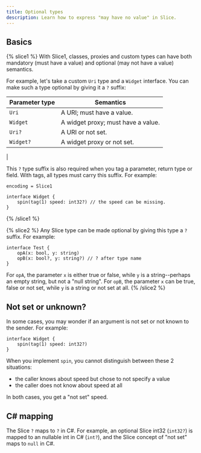 ```yaml
---
title: Optional types
description: Learn how to express "may have no value" in Slice.
---
```


## Basics

{% slice1 %}
With Slice1, classes, proxies and custom types can have both mandatory (must have a value) and optional (may not have a
value) semantics.

For example, let's take a custom `Uri` type and a `Widget` interface. You can make such a type optional by giving it
a `?` suffix:

| Parameter type | Semantics                         |
|----------------|-----------------------------------|
| `Uri`          | A URI; must have a value.         |
| `Widget`       | A widget proxy; must have a value.|
| `Uri?`         | A URI or not set.                 |
| `Widget?`      | A widget proxy or not set.        |
|

This `?` type suffix is also required when you tag a parameter, return type or field. With tags, all types must carry
this suffix. For example:
```slice
encoding = Slice1

interface Widget {
    spin(tag(1) speed: int32?) // the speed can be missing.
}
```
{% /slice1 %}

{% slice2 %}
Any Slice type can be made optional by giving this type a `?` suffix. For example:

```slice
interface Test {
    opA(x: bool, y: string)
    opB(x: bool?, y: string?) // ? after type name
}
```

For `opA`, the parameter `x` is either true or false, while `y` is a string--perhaps an empty string, but not a "null
string".
For `opB`, the parameter `x` can be true, false or not set, while `y` is a string or not set at all.
{% /slice2 %}

## Not set or unknown?

In some cases, you may wonder if an argument is not set or not known to the sender. For example:

```slice
interface Widget {
    spin(tag(1) speed: int32?)
}
```

When you implement `spin`, you cannot distinguish between these 2 situations:
 - the caller knows about speed but chose to not specify a value
 - the caller does not know about speed at all

In both cases, you get a "not set" speed.

## C# mapping

The Slice `?` maps to `?` in C#. For example, an optional Slice int32 (`int32?`) is mapped to an nullable int in C#
(`int?`), and the Slice concept of "not set" maps to `null` in C#.
